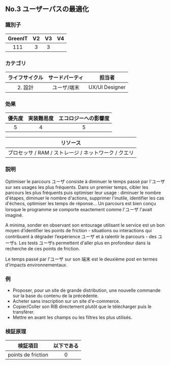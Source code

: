 ## No.3 ユーザーパスの最適化

### 識別子

| GreenIT |  V2  |  V3  |  V4  |
|:-------:|:----:|:----:|:----:|
|   111   | 3  | 3  |      |

### カテゴリ

| ライフサイクル |  サードパーティ  |  担当者  |
|:---------:|:----:|:----:|
| 2. 設計 | ユーザ/端末 | UX/UI Designer |

### 効果

| 優先度 |      実装難易度       |  エコロジーへの影響度    |
|:-------------------:|:-------------------------:|:---------------------:|
| 5 | 4 | 5 |

|リソース                                      |
|:----------------------------------------------------------:|
|プロセッサ  / RAM / ストレージ / ネットワーク / クエリ    |

### 説明

Optimiser le parcours ユーザ consiste à diminuer le temps passé par l'ユーザ sur ses usages les plus fréquents. Dans un premier temps, cibler les parcours les plus fréquents puis optimiser leur usage : diminuer le nombre d'étapes, diminuer le nombre d'actions, supprimer l'inutile, identifier les cas d'échecs, optimiser les temps de réponse... Un parcours est bien conçu lorsque le programme se comporte exactement comme l'ユーザ l'avait imaginé.

A minima, sonder en observant son entourage utilisant le service est un bon moyen d’identifier les points de friction - situations ou interactions qui contribuent à dégrader l’expérience ユーザ et à ralentir le parcours - des ユーザs. Les tests ユーザs permettent d'aller plus en profondeur dans la recherche de ces points de friction.

Le temps passé par l'ユーザ sur son 端末 est le deuxième post en termes d'impacts environnementaux.

### 例

* Proposer, pour un site de grande distribution, une nouvelle commande sur la base du contenu de la précédente.
* Acheter sans inscription sur un site d'e-commerce.
* Copier/Coller son RIB directement plutôt que le télécharger puis le transférer.
* Mettre en avant les champs ou les filtres les plus utilisés.


### 検証原理

|  検証項目 | 以下である  |  
|-------------------|:-------------------------:|
| points de friction | 0 |
